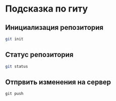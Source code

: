 # Подсказка по гиту

## Инициализация репозитория

```sh
git init
```

## Статус репозитория

```sh
git status
```

## Отпрвить изменения на сервер
```shell
git push
```
